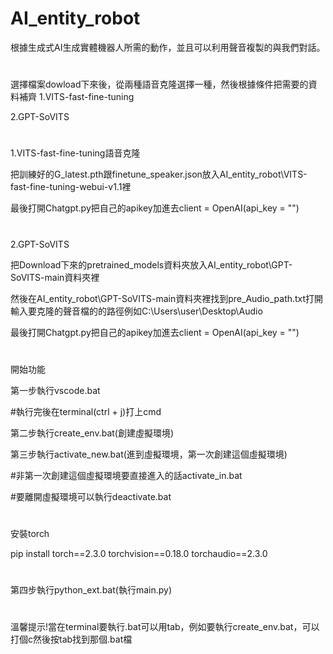 # AI_entity_robot
根據生成式AI生成實體機器人所需的動作，並且可以利用聲音複製的與我們對話。
#
選擇檔案dowload下來後，從兩種語音克隆選擇一種，然後根據條件把需要的資料補齊
1.VITS-fast-fine-tuning

2.GPT-SoVITS
#
1.VITS-fast-fine-tuning語音克隆

把訓練好的G_latest.pth跟finetune_speaker.json放入AI_entity_robot\VITS-fast-fine-tuning-webui-v1.1裡

最後打開Chatgpt.py把自己的apikey加進去client = OpenAI(api_key = "")
#
2.GPT-SoVITS

把Download下來的pretrained_models資料夾放入AI_entity_robot\GPT-SoVITS-main資料夾裡

然後在AI_entity_robot\GPT-SoVITS-main資料夾裡找到pre_Audio_path.txt打開輸入要克隆的聲音檔的的路徑例如C:\Users\user\Desktop\Audio

最後打開Chatgpt.py把自己的apikey加進去client = OpenAI(api_key = "")
#
開始功能

第一步執行vscode.bat

#執行完後在terminal(ctrl + j)打上cmd

第二步執行create_env.bat(創建虛擬環境)

第三步執行activate_new.bat(進到虛擬環境，第一次創建這個虛擬環境)

#非第一次創建這個虛擬環境要直接進入的話activate_in.bat

#要離開虛擬環境可以執行deactivate.bat


#
安裝torch

pip install torch==2.3.0 torchvision==0.18.0 torchaudio==2.3.0
#

第四步執行python_ext.bat(執行main.py)

#
溫馨提示!當在terminal要執行.bat可以用tab，例如要執行create_env.bat，可以打個c然後按tab找到那個.bat檔